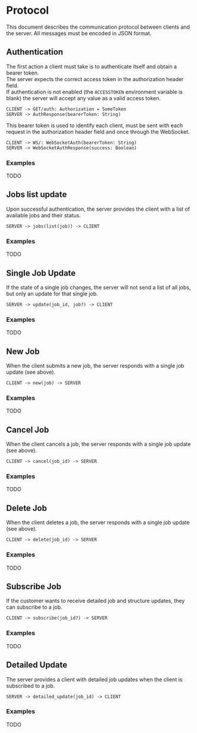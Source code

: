 # Protocol

This document describes the communication protocol between clients and the server.
All messages must be encoded in JSON format.

## Authentication

The first action a client must take is to authenticate itself and obtain a bearer token.  
The server expects the correct access token in the authorization header field.  
If authentication is not enabled (the `ACCESSTOKEN` environment variable is blank)
the server will accept any value as a valid access token.

```
CLIENT -> GET/auth: Authorization = SomeToken
SERVER -> AuthResponse(bearerToken: String)
```

This bearer token is used to identify each client,
must be sent with each request in the authorization header field and once through the WebSocket.


```
CLIENT -> WS/: WebSocketAuth(bearerToken: String)
SERVER -> WebSocketAuthResponse(success: Boolean)
```

### Examples

TODO

## Jobs list update

Upon successful authentication, the server provides the client with a list of available jobs and their status.

```
SERVER -> jobs(list(job)) -> CLIENT
```

### Examples

TODO

## Single Job Update

If the state of a single job changes, the server will not send a list of all jobs, but only an update for that single
job.

```
SERVER -> update(job_id, job?) -> CLIENT
```

### Examples

TODO

## New Job

When the client submits a new job, the server responds with a single job update (see above).

```
CLIENT -> new(job) -> SERVER
```

### Examples

TODO

## Cancel Job

When the client cancels a job, the server responds with a single job update (see above).

```
CLIENT -> cancel(job_id) -> SERVER
```

### Examples

TODO

## Delete Job

When the client deletes a job, the server responds with a single job update (see above).

```
CLIENT -> delete(job_id) -> SERVER
```

### Examples

TODO

## Subscribe Job

If the customer wants to receive detailed job and structure updates, they can subscribe to a job.

```
CLIENT -> subscribe(job_id?) -> SERVER
```

### Examples

TODO

## Detailed Update

The server provides a client with detailed job updates when the client is subscribed to a job.

```
SERVER -> detailed_update(job_id) -> CLIENT
```

### Examples

TODO
